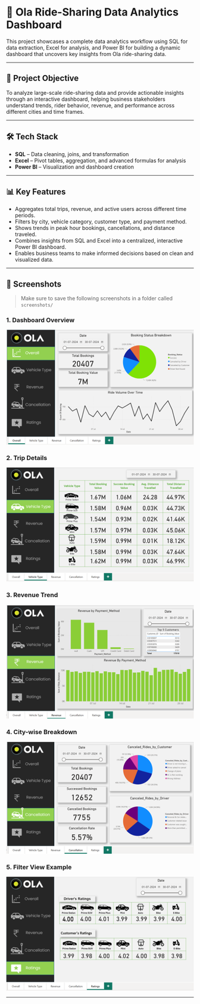 # 🚖 Ola Ride-Sharing Data Analytics Dashboard

This project showcases a complete data analytics workflow using SQL for data extraction, Excel for analysis, and Power BI for building a dynamic dashboard that uncovers key insights from Ola ride-sharing data.

---

## 🎯 Project Objective

To analyze large-scale ride-sharing data and provide actionable insights through an interactive dashboard, helping business stakeholders understand trends, rider behavior, revenue, and performance across different cities and time frames.

---

## 🛠️ Tech Stack

- **SQL** – Data cleaning, joins, and transformation
- **Excel** – Pivot tables, aggregation, and advanced formulas for analysis
- **Power BI** – Visualization and dashboard creation


---

## 📊 Key Features

- Aggregates total trips, revenue, and active users across different time periods.
- Filters by city, vehicle category, customer type, and payment method.
- Shows trends in peak hour bookings, cancellations, and distance traveled.
- Combines insights from SQL and Excel into a centralized, interactive Power BI dashboard.
- Enables business teams to make informed decisions based on clean and visualized data.

---



## 📸 Screenshots

> Make sure to save the following screenshots in a folder called `screenshots/`

### 1. Dashboard Overview  
![Dashboard Overview](screenshots/1.png)

### 2. Trip Details  
![Trip Details](screenshots/2.png)

### 3. Revenue Trend  
![Revenue Trend](screenshots/3.png)

### 4. City-wise Breakdown  
![City-wise Breakdown](screenshots/4.png)

### 5. Filter View Example  
![Filter View](screenshots/5.png)

---
